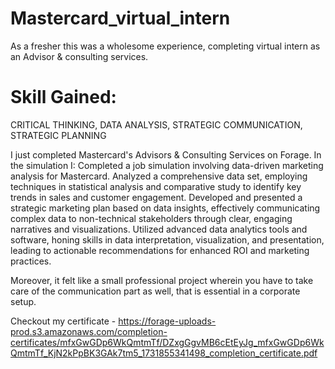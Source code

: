 # Mastercard_virtual_intern
As a fresher this was a wholesome experience, completing virtual intern as an Advisor &amp; consulting services.
# Skill Gained:
CRITICAL THINKING,
DATA ANALYSIS,
STRATEGIC COMMUNICATION,
STRATEGIC PLANNING

I just completed Mastercard's Advisors & Consulting Services on Forage. In the simulation I:
Completed a job simulation involving data-driven marketing analysis for Mastercard.
Analyzed a comprehensive data set, employing techniques in statistical analysis and comparative study to identify key trends in sales and customer engagement.
Developed and presented a strategic marketing plan based on data insights, effectively communicating complex data to non-technical stakeholders through clear, engaging narratives and visualizations.
Utilized advanced data analytics tools and software, honing skills in data interpretation, visualization, and presentation, leading to actionable recommendations for enhanced ROI and marketing practices.

Moreover, it felt like a small professional project wherein you have to take care of the communication part as well, that is essential in a corporate setup.

Checkout my certificate - https://forage-uploads-prod.s3.amazonaws.com/completion-certificates/mfxGwGDp6WkQmtmTf/DZxgGgvMB6cEtEyJg_mfxGwGDp6WkQmtmTf_KjN2kPpBK3GAk7tm5_1731855341498_completion_certificate.pdf
